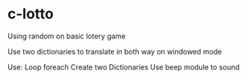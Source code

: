 # c-lotto
Using random on basic lotery game 

Use two dictionaries to translate in both way on windowed mode

Use:
Loop foreach
Create two Dictionaries
Use beep module to sound
